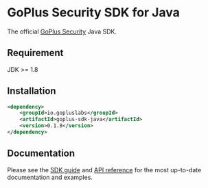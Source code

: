# GoPlus Security SDK for Java

The official [GoPlus Security](https://gopluslabs.io/) Java SDK.

## Requirement

JDK >= 1.8

## Installation

```xml
<dependency>
    <groupId>io.gopluslabs</groupId>
    <artifactId>goplus-sdk-java</artifactId>
    <version>0.1.8</version>
</dependency>
```

## Documentation

Please see the [SDK guide](https://docs.gopluslabs.io/docs/goplus-sdk) and [API reference](https://docs.gopluslabs.io/reference/api-overview) for the most up-to-date documentation and examples.

